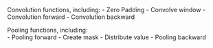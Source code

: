 Convolution functions, including: 
        - Zero Padding 
        - Convolve window 
        - Convolution forward 
        - Convolution backward 
        
Pooling functions, including:  
        - Pooling forward 
        - Create mask 
        - Distribute value 
        - Pooling backward
